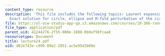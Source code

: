 ```yaml
---
content_type: resource
description: 'This file includes the following topics: Laurent expansion, Area equation,
  Exact solution for circle, ellipse and M-fold perturbation of the circle.'
file: https://ol-ocw-studio-app-qa.s3.amazonaws.com/courses/18-366-random-walks-and-diffusion-fall-2006/d62e743ec09689e22851ac5e95d2b08e_lecture24.pdf
file_type: application/pdf
parent_uid: 41244276-2f55-080e-1888-0b9af56fcaa8
resourcetype: Document
title: lecture24.pdf
uid: d62e743e-c096-89e2-2851-ac5e95d2b08e
---
```

